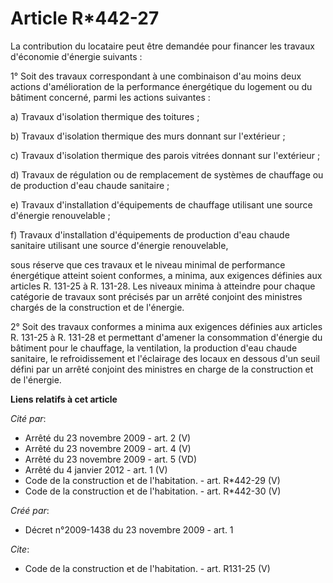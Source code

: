 # Article R*442-27

La contribution du locataire peut être demandée pour financer les travaux d'économie d'énergie suivants : 

1° Soit des travaux correspondant à une combinaison d'au moins deux actions d'amélioration de la performance énergétique du
logement ou du bâtiment concerné, parmi les actions suivantes : 

a) Travaux d'isolation thermique des toitures ; 

b) Travaux d'isolation thermique des murs donnant sur l'extérieur ; 

c) Travaux d'isolation thermique des parois vitrées donnant sur l'extérieur ; 

d) Travaux de régulation ou de remplacement de systèmes de chauffage ou de production d'eau chaude sanitaire ; 

e) Travaux d'installation d'équipements de chauffage utilisant une source d'énergie renouvelable ; 

f) Travaux d'installation d'équipements de production d'eau chaude sanitaire utilisant une source d'énergie renouvelable, 

sous réserve que ces travaux et le niveau minimal de performance énergétique atteint soient conformes, a minima, aux
exigences définies aux articles R. 131-25 à R. 131-28. Les niveaux minima à atteindre pour chaque catégorie de travaux sont
précisés par un arrêté conjoint des ministres chargés de la construction et de l'énergie. 

2° Soit des travaux conformes a minima aux exigences définies aux articles R. 131-25 à R. 131-28 et permettant d'amener la
consommation d'énergie du bâtiment pour le chauffage, la ventilation, la production d'eau chaude sanitaire, le
refroidissement et l'éclairage des locaux en dessous d'un seuil défini par un arrêté conjoint des ministres en charge de la
construction et de l'énergie.

**Liens relatifs à cet article**

_Cité par_:

  - Arrêté du 23 novembre 2009 - art. 2 (V)
  - Arrêté du 23 novembre 2009 - art. 4 (V)
  - Arrêté du 23 novembre 2009 - art. 5 (VD)
  - Arrêté du 4 janvier 2012 - art. 1 (V)
  - Code de la construction et de l'habitation. - art. R*442-29 (V)
  - Code de la construction et de l'habitation. - art. R*442-30 (V)

_Créé par_:

  - Décret n°2009-1438 du 23 novembre 2009 - art. 1

_Cite_:

  - Code de la construction et de l'habitation. - art. R131-25 (V)
